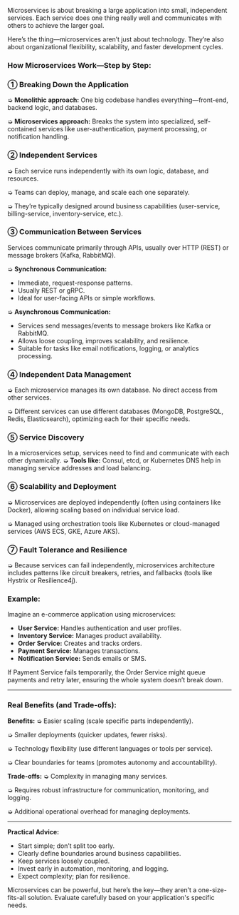 Microservices is about breaking a large application into small, independent services. Each service does one thing really well and communicates with others to achieve the larger goal.

Here’s the thing—microservices aren’t just about technology. They’re also about organizational flexibility, scalability, and faster development cycles.

### How Microservices Work—Step by Step:

### ➀ Breaking Down the Application

➭ **Monolithic approach:** One big codebase handles everything—front-end, backend logic, and databases.

➭ **Microservices approach:** Breaks the system into specialized, self-contained services like user-authentication, payment processing, or notification handling.

### ➁ Independent Services

➭ Each service runs independently with its own logic, database, and resources.

➭ Teams can deploy, manage, and scale each one separately.

➭ They’re typically designed around business capabilities (user-service, billing-service, inventory-service, etc.).

### ➂ Communication Between Services

Services communicate primarily through APIs, usually over HTTP (REST) or message brokers (Kafka, RabbitMQ).

➭ **Synchronous Communication:**

* Immediate, request-response patterns.
* Usually REST or gRPC.
* Ideal for user-facing APIs or simple workflows.

➭ **Asynchronous Communication:**

* Services send messages/events to message brokers like Kafka or RabbitMQ.
* Allows loose coupling, improves scalability, and resilience.
* Suitable for tasks like email notifications, logging, or analytics processing.

### ➃ Independent Data Management

➭ Each microservice manages its own database. No direct access from other services.

➭ Different services can use different databases (MongoDB, PostgreSQL, Redis, Elasticsearch), optimizing each for their specific needs.

### ➄ Service Discovery

In a microservices setup, services need to find and communicate with each other dynamically.
➭ **Tools like:** Consul, etcd, or Kubernetes DNS help in managing service addresses and load balancing.

### ➅ Scalability and Deployment

➭ Microservices are deployed independently (often using containers like Docker), allowing scaling based on individual service load.

➭ Managed using orchestration tools like Kubernetes or cloud-managed services (AWS ECS, GKE, Azure AKS).

### ➆ Fault Tolerance and Resilience

➭ Because services can fail independently, microservices architecture includes patterns like circuit breakers, retries, and fallbacks (tools like Hystrix or Resilience4j).

### Example:

Imagine an e-commerce application using microservices:

* **User Service:** Handles authentication and user profiles.
* **Inventory Service:** Manages product availability.
* **Order Service:** Creates and tracks orders.
* **Payment Service:** Manages transactions.
* **Notification Service:** Sends emails or SMS.

If Payment Service fails temporarily, the Order Service might queue payments and retry later, ensuring the whole system doesn’t break down.

---

### Real Benefits (and Trade-offs):

**Benefits:**
➭ Easier scaling (scale specific parts independently).

➭ Smaller deployments (quicker updates, fewer risks).

➭ Technology flexibility (use different languages or tools per service).

➭ Clear boundaries for teams (promotes autonomy and accountability).

**Trade-offs:**
➭ Complexity in managing many services.

➭ Requires robust infrastructure for communication, monitoring, and logging.

➭ Additional operational overhead for managing deployments.

---

**Practical Advice:**

* Start simple; don’t split too early.
* Clearly define boundaries around business capabilities.
* Keep services loosely coupled.
* Invest early in automation, monitoring, and logging.
* Expect complexity; plan for resilience.

Microservices can be powerful, but here’s the key—they aren’t a one-size-fits-all solution. Evaluate carefully based on your application's specific needs.
